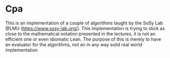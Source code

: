 # Cpa
This is an implementation of a couple of algorithms taught by the SoSy Lab @LMU (https://www.sosy-lab.org/).
This implementation is trying to stick as close to the mathematical notation presented in the lectures,
it is not an efficient one or even idiomatic Lean. The purpose of this is merely to have an evaluator
for the algorithms, not an in any way solid real world implementation
